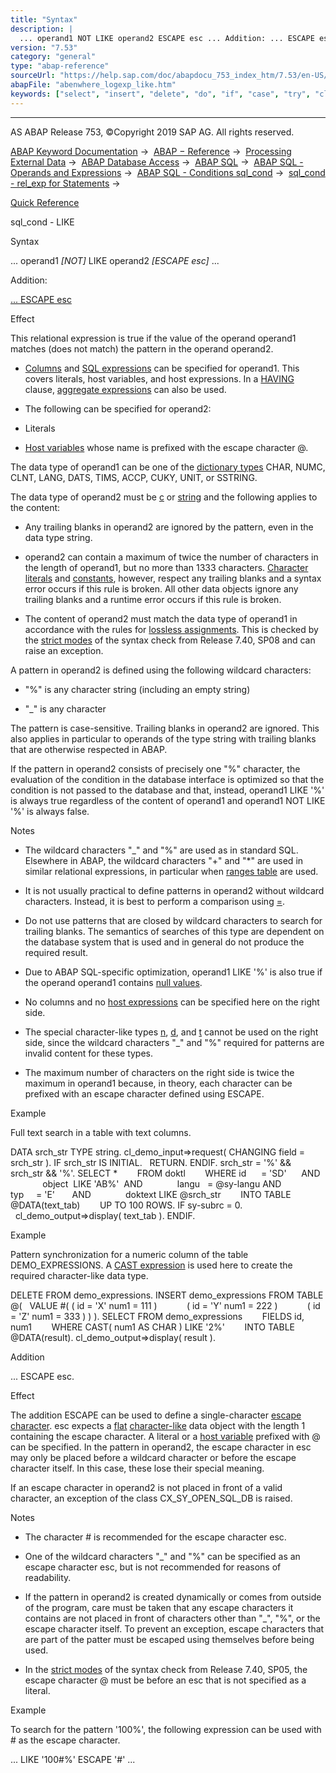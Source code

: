 ```yaml
---
title: "Syntax"
description: |
  ... operand1 NOT LIKE operand2 ESCAPE esc ... Addition: ... ESCAPE esc(#!ABAP_ONE_ADD@1@) Effect This relational expression is true if the value of the operand operand1 matches (does not match) the pattern in the operand operand2. -   Columns(https://help.sap.com/doc/abapdocu_753
version: "7.53"
category: "general"
type: "abap-reference"
sourceUrl: "https://help.sap.com/doc/abapdocu_753_index_htm/7.53/en-US/abenwhere_logexp_like.htm"
abapFile: "abenwhere_logexp_like.htm"
keywords: ["select", "insert", "delete", "do", "if", "case", "try", "class", "data", "types", "abenwhere", "logexp", "like"]
---
```


* * *

AS ABAP Release 753, ©Copyright 2019 SAP AG. All rights reserved.

[ABAP Keyword Documentation](https://help.sap.com/doc/abapdocu_753_index_htm/7.53/en-US/abenabap.htm) →  [ABAP − Reference](https://help.sap.com/doc/abapdocu_753_index_htm/7.53/en-US/abenabap_reference.htm) →  [Processing External Data](https://help.sap.com/doc/abapdocu_753_index_htm/7.53/en-US/abenabap_language_external_data.htm) →  [ABAP Database Access](https://help.sap.com/doc/abapdocu_753_index_htm/7.53/en-US/abenabap_sql.htm) →  [ABAP SQL](https://help.sap.com/doc/abapdocu_753_index_htm/7.53/en-US/abenopensql.htm) →  [ABAP SQL - Operands and Expressions](https://help.sap.com/doc/abapdocu_753_index_htm/7.53/en-US/abenopen_sql_operands.htm) →  [ABAP SQL - Conditions sql\_cond](https://help.sap.com/doc/abapdocu_753_index_htm/7.53/en-US/abenopen_sql_cond.htm) →  [sql\_cond - rel\_exp for Statements](https://help.sap.com/doc/abapdocu_753_index_htm/7.53/en-US/abenwhere_logexp.htm) → 

[Quick Reference](https://help.sap.com/doc/abapdocu_753_index_htm/7.53/en-US/abensql_cond_shortref.htm)

sql\_cond - LIKE

Syntax

... operand1 *\[*NOT*\]* LIKE operand2 *\[*ESCAPE esc*\]* ...

Addition:

[... ESCAPE esc](#!ABAP_ONE_ADD@1@)

Effect

This relational expression is true if the value of the operand operand1 matches (does not match) the pattern in the operand operand2.

-   [Columns](https://help.sap.com/doc/abapdocu_753_index_htm/7.53/en-US/abenopen_sql_columns.htm) and [SQL expressions](https://help.sap.com/doc/abapdocu_753_index_htm/7.53/en-US/abapsql_expr.htm) can be specified for operand1. This covers literals, host variables, and host expressions. In a [HAVING](https://help.sap.com/doc/abapdocu_753_index_htm/7.53/en-US/abaphaving_clause.htm) clause, [aggregate expressions](https://help.sap.com/doc/abapdocu_753_index_htm/7.53/en-US/abenaggregate_expression_glosry.htm "Glossary Entry") can also be used.

-   The following can be specified for operand2:

-   Literals

-   [Host variables](https://help.sap.com/doc/abapdocu_753_index_htm/7.53/en-US/abenopen_sql_host_variables.htm) whose name is prefixed with the escape character @.

The data type of operand1 can be one of the [dictionary types](https://help.sap.com/doc/abapdocu_753_index_htm/7.53/en-US/abenddic_builtin_types.htm) CHAR, NUMC, CLNT, LANG, DATS, TIMS, ACCP, CUKY, UNIT, or SSTRING.

The data type of operand2 must be [c](https://help.sap.com/doc/abapdocu_753_index_htm/7.53/en-US/abenbuiltin_types_character.htm) or [string](https://help.sap.com/doc/abapdocu_753_index_htm/7.53/en-US/abenbuiltin_types_character.htm) and the following applies to the content:

-   Any trailing blanks in operand2 are ignored by the pattern, even in the data type string.

-   operand2 can contain a maximum of twice the number of characters in the length of operand1, but no more than 1333 characters. [Character literals](https://help.sap.com/doc/abapdocu_753_index_htm/7.53/en-US/abencharacter_literal_glosry.htm "Glossary Entry") and [constants](https://help.sap.com/doc/abapdocu_753_index_htm/7.53/en-US/abenconstant_glosry.htm "Glossary Entry"), however, respect any trailing blanks and a syntax error occurs if this rule is broken. All other data objects ignore any trailing blanks and a runtime error occurs if this rule is broken.

-   The content of operand2 must match the data type of operand1 in accordance with the rules for [lossless assignments](https://help.sap.com/doc/abapdocu_753_index_htm/7.53/en-US/abenlossless_assignment_glosry.htm "Glossary Entry"). This is checked by the [strict modes](https://help.sap.com/doc/abapdocu_753_index_htm/7.53/en-US/abenopensql_strict_modes.htm) of the syntax check from Release 7.40, SP08 and can raise an exception.

A pattern in operand2 is defined using the following wildcard characters:

-   "%" is any character string (including an empty string)

-   "\_" is any character

The pattern is case-sensitive. Trailing blanks in operand2 are ignored. This also applies in particular to operands of the type string with trailing blanks that are otherwise respected in ABAP.

If the pattern in operand2 consists of precisely one "%" character, the evaluation of the condition in the database interface is optimized so that the condition is not passed to the database and that, instead, operand1 LIKE '%' is always true regardless of the content of operand1 and operand1 NOT LIKE '%' is always false.

Notes

-   The wildcard characters "\_" and "%" are used as in standard SQL. Elsewhere in ABAP, the wildcard characters "+" and "\*" are used in similar relational expressions, in particular when [ranges table](https://help.sap.com/doc/abapdocu_753_index_htm/7.53/en-US/abenranges_table_glosry.htm "Glossary Entry") are used.

-   It is not usually practical to define patterns in operand2 without wildcard characters. Instead, it is best to perform a comparison using [\=](https://help.sap.com/doc/abapdocu_753_index_htm/7.53/en-US/abenwhere_logexp_compare.htm).

-   Do not use patterns that are closed by wildcard characters to search for trailing blanks. The semantics of searches of this type are dependent on the database system that is used and in general do not produce the required result.

-   Due to ABAP SQL-specific optimization, operand1 LIKE '%' is also true if the operand operand1 contains [null values](https://help.sap.com/doc/abapdocu_753_index_htm/7.53/en-US/abennull_value_glosry.htm "Glossary Entry").

-   No columns and no [host expressions](https://help.sap.com/doc/abapdocu_753_index_htm/7.53/en-US/abenopen_sql_host_expressions.htm) can be specified here on the right side.

-   The special character-like types [n](https://help.sap.com/doc/abapdocu_753_index_htm/7.53/en-US/abenbuiltin_types_character.htm), [d](https://help.sap.com/doc/abapdocu_753_index_htm/7.53/en-US/abenbuiltin_types_character.htm), and [t](https://help.sap.com/doc/abapdocu_753_index_htm/7.53/en-US/abenbuiltin_types_character.htm) cannot be used on the right side, since the wildcard characters "\_" and "%" required for patterns are invalid content for these types.

-   The maximum number of characters on the right side is twice the maximum in operand1 because, in theory, each character can be prefixed with an escape character defined using ESCAPE.

Example

Full text search in a table with text columns.

DATA srch\_str TYPE string.
cl\_demo\_input=>request( CHANGING field = srch\_str ).
IF srch\_str IS INITIAL.
  RETURN.
ENDIF.
srch\_str = '%' && srch\_str && '%'.
SELECT \*
       FROM doktl
       WHERE id      = 'SD'      AND
             object  LIKE 'AB%'  AND
             langu   = @sy-langu AND
             typ     = 'E'       AND
             doktext LIKE @srch\_str
       INTO TABLE @DATA(text\_tab)
       UP TO 100 ROWS.
IF sy-subrc = 0.
  cl\_demo\_output=>display( text\_tab ).
ENDIF.

Example

Pattern synchronization for a numeric column of the table DEMO\_EXPRESSIONS. A [CAST expression](https://help.sap.com/doc/abapdocu_753_index_htm/7.53/en-US/abensql_cast.htm) is used here to create the required character-like data type.

DELETE FROM demo\_expressions.
INSERT demo\_expressions FROM TABLE @(
  VALUE #( ( id = 'X' num1 = 111 )
           ( id = 'Y' num1 = 222 )
           ( id = 'Z' num1 = 333 ) ) ).
SELECT FROM demo\_expressions
       FIELDS id, num1
       WHERE CAST( num1 AS CHAR ) LIKE '2%'
       INTO TABLE @DATA(result).
cl\_demo\_output=>display( result ).

Addition

... ESCAPE esc.

Effect

The addition ESCAPE can be used to define a single-character [escape character](https://help.sap.com/doc/abapdocu_753_index_htm/7.53/en-US/abenescape_character_glosry.htm "Glossary Entry"). esc expects a [flat](https://help.sap.com/doc/abapdocu_753_index_htm/7.53/en-US/abenflat_glosry.htm "Glossary Entry") [character-like](https://help.sap.com/doc/abapdocu_753_index_htm/7.53/en-US/abencharlike_data_object_glosry.htm "Glossary Entry") data object with the length 1 containing the escape character. A literal or a [host variable](https://help.sap.com/doc/abapdocu_753_index_htm/7.53/en-US/abenopen_sql_host_variables.htm) prefixed with @ can be specified. In the pattern in operand2, the escape character in esc may only be placed before a wildcard character or before the escape character itself. In this case, these lose their special meaning.

If an escape character in operand2 is not placed in front of a valid character, an exception of the class CX\_SY\_OPEN\_SQL\_DB is raised.

Notes

-   The character # is recommended for the escape character esc.

-   One of the wildcard characters "\_" and "%" can be specified as an escape character esc, but is not recommended for reasons of readability.

-   If the pattern in operand2 is created dynamically or comes from outside of the program, care must be taken that any escape characters it contains are not placed in front of characters other than "\_", "%", or the escape character itself. To prevent an exception, escape characters that are part of the patter must be escaped using themselves before being used.

-   In the [strict modes](https://help.sap.com/doc/abapdocu_753_index_htm/7.53/en-US/abenopensql_strict_modes.htm) of the syntax check from Release 7.40, SP05, the escape character @ must be before an esc that is not specified as a literal.

Example

To search for the pattern '100%', the following expression can be used with # as the escape character.

... LIKE '100#%' ESCAPE '#' ...